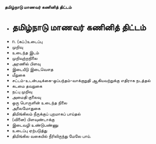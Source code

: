 **தமிழ்நாடு மாணவர் கணினித் திட்டம்**
- # தமிழ்நாடு மாணவர் கணினித் திட்டம்
- n. (கப்.)உடைப்பு
- முறிவு
- உடைந்த இடம்
- முறிவுற்றநிலை
- அரணில் பிளவு
- இடையீடு இடைவௌத
- மீறுகை
- சட்டம்-உடன்படிக்கை-ஒப்பந்தம்-வாக்குறுதி ஆகியவற்றுக்கு எதிராக நடத்தல்
- கடமை தவறுகை
- நட்பு முறிவு
-  அமைதி குலைவு
- ஒரு பொருளின் உடைந்த நிலை
- அலைமோதுகை
- திமிங்கிலம் நீருக்குப் புறமாகப் பாய்தல்
- (வினை) பிளவுண்டாக்கு
- இடைவழி உண்டுபண்ணு
- உடைப்பு ஏற்படுத்து
- திமிங்கில வகையில் நீரிலிருந்து மேலே பாய்.

